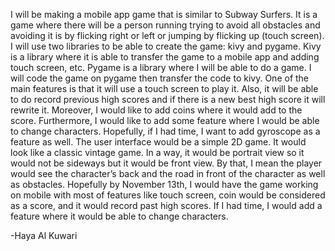  I will be making a mobile app game that is similar to Subway Surfers. It is a game where there will be a person running trying to avoid all obstacles and avoiding it is by flicking right or left or jumping by flicking up (touch screen).  
	I will use two libraries to be able to create the game: kivy and pygame. Kivy is a library where it is able to transfer the game to a mobile app and adding touch screen, etc. Pygame is a library where I will be able to do a game. I will code the game on pygame then transfer the code to kivy. One of the main features is that it will use a touch screen to play it. Also, it will be able to do record previous high scores and if there is a new best high score it will rewrite it. Moreover, I would like to add coins where it would add to the score. Furthermore, I would like to add some feature where I would be able to change characters. Hopefully, if I had time, I want to add gyroscope as a feature as well.
	The user interface would be a simple 2D game. It would look like a classic vintage game. In a way, it would be portrait view so it would not be sideways but it would be front view. By that, I mean the player would see the character’s back and the road in front of the character as well as obstacles.
Hopefully by November 13th, I would have the game working on mobile with most of features like touch screen, coin would be considered as a score, and it would record past high scores. If I had time, I would add a feature where it would be able to change characters.

 -Haya Al Kuwari
